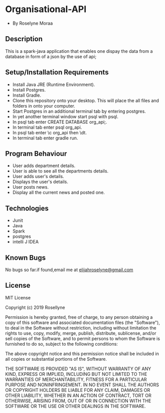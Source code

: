 # Organisational-API

* By Roselyne Moraa

## Description


This is a spark-java application that enables one dispay the data from a database in form of a json by the use of api;

## Setup/Installation Requirements

* Install Java JRE (Runtime Environment).
* Install Postgres.
* Install Gradle.
* Clone this repository onto your desktop. This will place the all files and folders in onto your computer.
* Start Postgres in an additional terminal tab by entering postgres.
* In yet another terminal window start psql with psql.
* In psql tab enter CREATE DATABASE org_api;.
* In terminal tab enter psql org_api.
* In psql tab enter \c org_api then \dt.
* In terminal tab enter gradle run.

## Program Behaviour

* User adds department details.
* User is able to  see all the departments details.
* User adds user's details.
* Displays  the user's details.
* User posts news.
* Display all the  current news and posted one.

## Technologies

+ Junit
+ Java
+ Spark
+ postgres
+ intelli J IDEA

## Known Bugs

No bugs so far.if found,email me at elijahroselyne@gmail.com

## License
MIT License

Copyright (c) 2019 Rosellyne

Permission is hereby granted, free of charge, to any person obtaining a copy of this software and associated documentation files (the "Software"), to deal in the Software without restriction, including without limitation the rights to use, copy, modify, merge, publish, distribute, sublicense, and/or sell copies of the Software, and to permit persons to whom the Software is furnished to do so, subject to the following conditions:

The above copyright notice and this permission notice shall be included in all copies or substantial portions of the Software.

THE SOFTWARE IS PROVIDED "AS IS", WITHOUT WARRANTY OF ANY KIND, EXPRESS OR IMPLIED, INCLUDING BUT NOT LIMITED TO THE WARRANTIES OF MERCHANTABILITY, FITNESS FOR A PARTICULAR PURPOSE AND NONINFRINGEMENT. IN NO EVENT SHALL THE AUTHORS OR COPYRIGHT HOLDERS BE LIABLE FOR ANY CLAIM, DAMAGES OR OTHER LIABILITY, WHETHER IN AN ACTION OF CONTRACT, TORT OR OTHERWISE, ARISING FROM, OUT OF OR IN CONNECTION WITH THE SOFTWARE OR THE USE OR OTHER DEALINGS IN THE SOFTWARE.